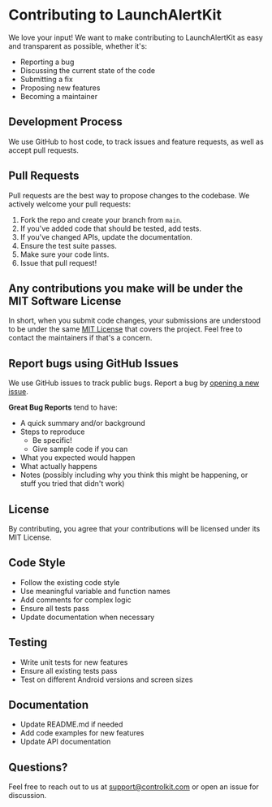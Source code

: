 # Contributing to LaunchAlertKit

We love your input! We want to make contributing to LaunchAlertKit as easy and transparent as possible, whether it's:

- Reporting a bug
- Discussing the current state of the code
- Submitting a fix
- Proposing new features
- Becoming a maintainer

## Development Process

We use GitHub to host code, to track issues and feature requests, as well as accept pull requests.

## Pull Requests

Pull requests are the best way to propose changes to the codebase. We actively welcome your pull requests:

1. Fork the repo and create your branch from `main`.
2. If you've added code that should be tested, add tests.
3. If you've changed APIs, update the documentation.
4. Ensure the test suite passes.
5. Make sure your code lints.
6. Issue that pull request!

## Any contributions you make will be under the MIT Software License

In short, when you submit code changes, your submissions are understood to be under the same [MIT License](http://choosealicense.com/licenses/mit/) that covers the project. Feel free to contact the maintainers if that's a concern.

## Report bugs using GitHub Issues

We use GitHub issues to track public bugs. Report a bug by [opening a new issue](https://github.com/ControlKit/LaunchAlertKit-Android/issues).

**Great Bug Reports** tend to have:

- A quick summary and/or background
- Steps to reproduce
  - Be specific!
  - Give sample code if you can
- What you expected would happen
- What actually happens
- Notes (possibly including why you think this might be happening, or stuff you tried that didn't work)

## License

By contributing, you agree that your contributions will be licensed under its MIT License.

## Code Style

- Follow the existing code style
- Use meaningful variable and function names
- Add comments for complex logic
- Ensure all tests pass
- Update documentation when necessary

## Testing

- Write unit tests for new features
- Ensure all existing tests pass
- Test on different Android versions and screen sizes

## Documentation

- Update README.md if needed
- Add code examples for new features
- Update API documentation

## Questions?

Feel free to reach out to us at support@controlkit.com or open an issue for discussion.
